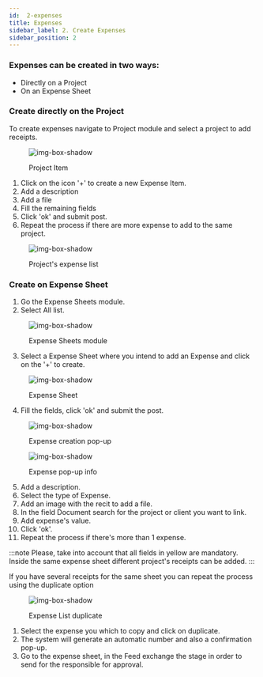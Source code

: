 ```yaml
---
id:  2-expenses
title: Expenses
sidebar_label: 2. Create Expenses
sidebar_position: 2
---
```


### Expenses can be created in two ways:

- Directly on a Project
- On an Expense Sheet

### Create directly on the Project

To create expenses navigate to Project module and select a project to add receipts.

<figure>

![img-box-shadow](/img/university/expenses/university-expenses-3-project.png)
<figcaption>Project Item</figcaption>
</figure>

1. Click on the icon '+' to create a new Expense Item.
2. Add a description
3. Add a file
4. Fill the remaining fields
5. Click 'ok' and submit post.
6. Repeat the process if there are more expense to add to the same project.

<figure>

![img-box-shadow](/img/university/expenses/university-expenses-6-project-list.png)
<figcaption>Project's expense list</figcaption>
</figure>

### Create on Expense Sheet

1. Go the Expense Sheets module.
2. Select All list.

<figure>

![img-box-shadow](/img/university/expenses/university-expense-sheets-1.png)
<figcaption>Expense Sheets module</figcaption>
</figure>

3. Select a Expense Sheet where you intend to add an Expense and click on the '+' to create.

<figure>

![img-box-shadow](/img/university/expenses/university-expenses-1-creation.png)
<figcaption>Expense Sheet</figcaption>
</figure>

4. Fill the fields, click 'ok' and submit the post.

<figure>

![img-box-shadow](/img/university/expenses/university-expenses-2.png)
<figcaption>Expense creation pop-up</figcaption>
</figure>

<figure>

![img-box-shadow](/img/university/expenses/university-expenses-4.png)
<figcaption>Expense pop-up info</figcaption>
</figure>

5. Add a description.
6. Select the type of Expense.
7. Add an image with the recit to add a file.
8. In the field Document search for the project or client you want to link.
9. Add expense's value.
10. Click 'ok'.
11. Repeat the process if there's more than 1 expense.


:::note
Please, take into account that all fields in yellow are mandatory. 
Inside the same expense sheet different project's receipts can be added.
:::

If you have several receipts for the same sheet you can repeat the process using the duplicate option

<figure>

![img-box-shadow](/img/university/expenses/university-expenses-5.png)
<figcaption>Expense List duplicate</figcaption>
</figure>

1. Select the expense you which to copy and click on duplicate.
2. The system will generate an automatic number and also a confirmation pop-up.
3. Go to the expense sheet, in the Feed exchange the stage in order to send for the responsible for approval.
